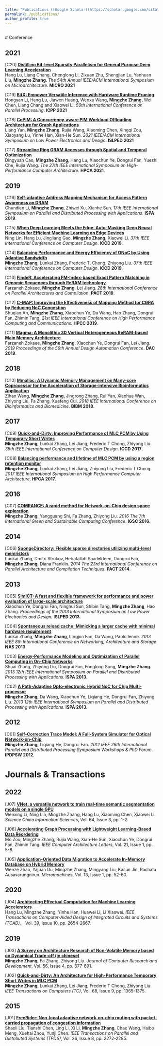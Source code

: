 ```yaml
---
title: "Publications ([Google Scholar](https://scholar.google.com/citations?user=Ixg9n-EAAAAJ&hl=en), [DBLP](https://dblp.uni-trier.de/pers/hd/z/Zhang:Mingzhe))"
permalink: /publications/
author_profile: true
---
```

<br>
# Conference

## 2021
[C20] <b>[Distilling Bit-level Sparsity Parallelism for General Purpose Deep Learning Acceleration](../publications/MICRO2021)</b><br>
Hang Lu, Liang Chang, Chenglong Li, Zixuan Zhu, Shengjian Lu, Yanhuan Liu, <b>Mingzhe Zhang</b>.
<i>The 54th Annual IEEE/ACM International Symposium on Microarchitecture</i>. <b>MICRO 2021</b>

[C19] <b>[BitX: Empower Versatile Inference with Hardware Runtime Pruning](../publications/ICPP2021)</b><br>
Hongyan Li, Hang Lu, Jiawen Huang, Wenxu Wang, <b>Mingzhe Zhang</b>, Wei Chen, Liang Chang and Xiaowei Li.
<i>50th International Conference on Parallel Processing</i>. <b>ICPP 2021</b>

[C18] <b>[CoPIM: A Concurrency-aware PIM Workload Offloading Architecture for Graph Applications](../publications/ISLPED2021)</b><br>
Liang Yan, <b>Mingzhe Zhang</b>, Rujia Wang, Xiaoming Chen, Xingqi Zou, Xiaoyang Lu, Yinhe Han, Xian-He Sun.
<i>2021 IEEE/ACM International Symposium on Low Power Electronics and Design</i>. <b>ISLPED 2021</b>

[C17] <b>[Streamline Ring ORAM Accesses through Spatial and Temporal Optimization](../publications/HPCA2021)</b><br>
Dingyuan Cao, <b>Mingzhe Zhang</b>, Hang Lu, Xiaochun Ye, Dongrui Fan, Yuezhi Che, Rujia Wang.
<i>The 27th IEEE International Symposium on High-Performance Computer Architecture</i>. <b>HPCA 2021</b>.

## 2019
[C16] <b>[Self-adaptive Address Mapping Mechanism for Access Pattern Awareness on DRAM](../publications/ISPA2019)</b><br>
Chundian Li, <b>Mingzhe Zhang</b>, Zhiwei Xu, Xianhe Sun.
<i>17th IEEE International Symposium on Parallel and Distributed Processing with Applications</i>. <b>ISPA 2019</b>.

[C15] <b>[When Deep Learning Meets the Edge: Auto-Masking Deep Neural Networks for Efficient Machine Learning on Edge Devices](../publications/ICCD2019-lin)</b><br>
Ning Lin, Hang Lu, Jingliang Gao, <b>Mingzhe Zhang</b>, Xiaowei Li.
<i>37th IEEE International Conference on Computer Design</i>. <b>ICCD 2019</b>.

[C14] <b>[Balancing Performance and Energy Efficiency of ONoC by Using Adaptive Bandwidth](../publications/ICCD2019-zhang)</b><br>
<b>Mingzhe Zhang</b>, Lunkai Zhang, Frederic T. Chong, Zhiyong Liu.
<i>37th IEEE International Conference on Computer Design</i>. <b>ICCD 2019</b>.

[C13] <b>[FindeR: Accelerating FM-Index-based Exact Pattern Matching in Genomic Sequences through ReRAM technology](../_publications/PACT2019)</b><br>
Farzaneh Zokaee, <b>Mingzhe Zhang</b>, Lei Jiang.
<i>28th International Conference on Parallel Architectures and Compilation</i>. <b>PACT 2019</b>.

[C12] <b>[C-MAP: Improving the Effectiveness of Mapping Method for CGRA by Reducing NoC Congestion](../publications/HPCC2019)</b><br>
Shuqian An, <b>Mingzhe Zhang</b>, Xiaochun Ye, Da Wang, Hao Zhang, Dongrui Fan, Zhimin Tang.
<i>21st IEEE International Conference on High Performance Computing and Communications</i>. <b>HPCC 2019</b>.

[C11] <b>[Magma: A Monolithic 3D Vertical Heterogeneous ReRAM-based Main Memory Architecture](../publications/DAC2019)</b><br>
Farzaneh Zokaee, <b>Mingzhe Zhang</b>, Xiaochun Ye, Dongrui Fan, Lei Jiang.
<i>2019 Proceedings of the 56th Annual Design Automation Conference</i>. <b>DAC 2019</b>.

## 2018
[C10] <b>[Mmalloc: A Dynamic Memory Management on Many-core Coprocessor for the Acceleration of Storage-intensive Bioinformatics Application](../publications/BIBM2018)</b><br>
Zihao Wang, <b>Mingzhe Zhang</b>, Jingrong Zhang, Rui Yan, Xiaohua Wan, Zhiyong Liu, Fa Zhang, Xuefeng Cui.
<i>2018 IEEE International Conference on Bioinformatics and Biomedicine</i>. <b>BIBM 2018</b>.

## 2017
[C09] <b>[Quick-and-Dirty: Improving Performance of MLC PCM by Using Temporary Short Writes](../publications/ICCD2017)</b><br>
<b>Mingzhe Zhang</b>, Lunkai Zhang, Lei Jiang, Frederic T Chong, Zhiyong Liu.
<i>35th IEEE International Conference on Computer Design</i>. <b>ICCD 2017</b>.

[C08] <b>[Balancing performance and lifetime of MLC PCM by using a region retention monitor](../publications/HPCA2017)</b><br>
<b>Mingzhe Zhang</b>, Lunkai Zhang, Lei Jiang, Zhiyong Liu, Frederic T Chong.
<i>2017 IEEE International Symposium on High Performance Computer Architecture</i>. <b>HPCA 2017</b>.

## 2016
[C07] <b>[COMRANCE: A rapid method for Network-on-Chip design space exploration](../publications/IGSC2016)</b><br>
<b>Mingzhe Zhang</b>, Yangguang Shi, Fa Zhang, Zhiyong Liu.
<i>2016 The 7th International Green and Sustainable Computing Conference</i>. <b>IGSC 2016</b>.

## 2014
[C06] <b>[SpongeDirectory: Flexible sparse directories utilizing multi-level memristors](../publications/PACT2014)</b><br>
Lunkai Zhang, Dmitri Strukov, Hebatallah Saadeldeen, Dongrui Fan, <b>Mingzhe Zhang</b>, Diana Franklin.
<i>2014 The 23rd International Conference on Parallel Architecture and Compilation Techniques</i>. <b>PACT 2014</b>.

## 2013
[C05] <b>[SimICT: A fast and flexible framework for performance and power evaluation of large-scale architecture](../publications/ISLPED2013)</b><br>
Xiaochun Ye, Dongrui Fan, Ninghui Sun, Shibin Tang, <b>Mingzhe Zhang</b>, Hao Zhang.
<i>Proceedings of the 2013 International Symposium on Low Power Electronics and Design</i>. <b>ISLPED 2013</b>.

[C04] <b>[Spontaneous reload cache: Mimicking a larger cache with minimal hardware requirement](../publications/NAS2013)</b><br>
Lunkai Zhang, <b>Mingzhe Zhang</b>, Lingjun Fan, Da Wang, Paolo Ienne.
<i>2013 IEEE 8th International Conference on Networking, Architecture and Storage</i>. <b>NAS 2013</b>.

[C03] <b>[Energy-Performance Modeling and Optimization of Parallel Computing in On-Chip Networks](../_publications/ISPA2013-shuai)</b><br>
Shuai Zhang, Zhiyong Liu, Dongrui Fan, Fonglong Song, <b>Mingzhe Zhang</b>.
<i>2013 12th IEEE International Symposium on Parallel and Distributed Processing with Applications</i>. <b>ISPA 2013</b>.

[C02] <b>[A Path-Adaptive Opto-electronic Hybrid NoC for Chip Multi-processor](../publications/ISPA2013-zhang)</b><br>
<b>Mingzhe Zhang</b>, Da Wang, Xiaochun Ye, Liqiang He, Dongrui Fan, Zhiyong Liu.
<i>2013 12th IEEE International Symposium on Parallel and Distributed Processing with Applications</i>. <b>ISPA 2013</b>.

## 2012
[C01] <b>[Self-Correction Trace Model: A Full-System Simulator for Optical Network-on-Chip](../publications/IPDPSW2012)</b><br>
<b>Mingzhe Zhang</b>, Liqiang He, Dongrui Fan.
<i>2012 IEEE 26th International Parallel and Distributed Processing Symposium Workshops & PhD Forum</i>. <b>IPDPSW 2012</b>.

# Journals & Transactions

## 2022
[J07] <b>[VNet: a versatile network to train real-time semantic segmentation models on a single GPU](../publications/SCIS2022)</b><br>
Wenxing Li, Ning Lin, Mingzhe Zhang, Hang Lu, Xiaoming Chen, Xiaowei Li.
<i>Science China Information Sciences</i>, Vol. 64, Issue 3, pp. 1-2.

[J06] <b>[Accelerating Graph Processing with Lightweight Learning-Based Data Reordering](../publications/CAL2022)</b><br>
Mo Zou, Mingzhe Zhang, Rujia Wang, Xian-He Sun, Xiaochun Ye, Dongrui Fan, Zhimin Tang.
<i>IEEE Computer Architecture Letters</i>, Vol. 21, Issue 1, pp. 5-8.

[J05] <b>[Application-Oriented Data Migration to Accelerate In-Memory Database on Hybrid Memory](../publications/micromachines2022)</b><br>
Wenze Zhao, Yajuan Du, Mingzhe Zhang, Mingyang Liu, Kailun Jin, Rachata Ausavarungnirun.
<i>Micromachines</i>, Vol. 13, Issue 1, pp. 52-60.

## 2020
[J04] <b>[Architecting Effectual Computation for Machine Learning Accelerators](../publications/TCAD2019)</b><br>
Hang Lu, Mingzhe Zhang, Yinhe Han, Huawei Li, Li Xiaowei.
<i>IEEE Transactions on Computer-Aided Design of Integrated Circuits and Systems (TCAD)</i>， Vol. 39, Issue 10, pp. 2654-2667.

## 2019
[J03] <b>[A Survey on Architecture Research of Non-Volatile Memory based on Dynamical Trade-off (in chinese)](../publications/CRAD2019)</b><br>
<b>Mingzhe Zhang</b>, Fa Zhang, Zhiyong Liu.
<i>Journal of Computer Research and Development</i>, Vol. 56, Issue 4, pp. 677-691.

[J02] <b>[Quick-and-Dirty: An Architecture for High-Performance Temporary Short Writes in MLC PCM](../publications/TC2019)</b><br>
<b>Mingzhe Zhang</b>, Lunkai Zhang, Lei Jiang, Frederic T Chong, Zhiyong Liu.
<i>IEEE Transactions on Computers (TC)</i>, Vol. 68, Issue 9, pp. 1365-1375.

## 2015
[J01] <b>[FreeRider: Non-local adaptive network-on-chip routing with packet-carried propagation of congestion information](../publications/TPDS2015)</b><br>
Shaoli Liu, Tianshi Chen, Ling Li, Xi Li, <b>Mingzhe Zhang</b>, Chao Wang, Haibo Meng, Xuehai Zhou, Yunji Chen.
<i>IEEE Transactions on Parallel and Distributed Systems (TPDS)</i>, Vol. 26, Issue 8, pp. 2272-2285.